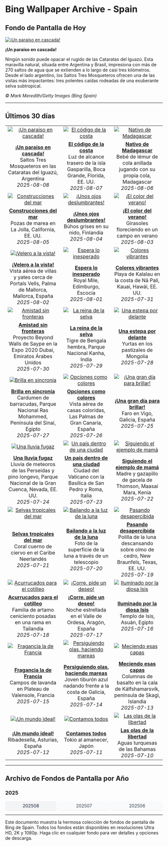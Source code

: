 # Bing Wallpaper Archive - Spain

## Fondo de Pantalla de Hoy

[![¡Un paraíso en cascada!](https://www.bing.com/th?id=OHR.IguazuArgentina_ES-ES1410228495_UHD.jpg&pid=hp&w=2560)](https://bing.codexun.com/es/detail/20250808)

**¡Un paraíso en cascada!**

Ningún sonido puede opacar el rugido de las Cataratas del Iguazú. Esta maravilla natural, situada entre Argentina y Brasil, impresiona con más de 270 saltos de agua que se extienden a lo largo de casi tres kilómetros. Desde el lado argentino, los Saltos Tres Mosqueteros ofrecen una de las vistas más impactantes: tres potentes caídas rodeadas de una exuberante selva subtropical.

*© Mark Meredith/Getty Images (Bing Spain)*

---

## Últimos 30 días

| | | |
|:---:|:---:|:---:|
| [![¡Un paraíso en cascada!](https://www.bing.com/th?id=OHR.IguazuArgentina_ES-ES1410228495_UHD.jpg&pid=hp&w=2560)](https://bing.codexun.com/es/detail/20250808) | [![El código de la costa](https://www.bing.com/th?id=OHR.GasparillaLight_ES-ES4564834622_UHD.jpg&pid=hp&w=2560)](https://bing.codexun.com/es/detail/20250807) | [![Nativo de Madagascar](https://www.bing.com/th?id=OHR.BabyLemur_ES-ES4465039868_UHD.jpg&pid=hp&w=2560)](https://bing.codexun.com/es/detail/20250806) | 
| **[¡Un paraíso en cascada!](https://bing.codexun.com/es/detail/20250808)**<br>Saltos Tres Mosqueteros en las Cataratas del Iguazú, Argentina<br>*2025-08-08* | **[El código de la costa](https://bing.codexun.com/es/detail/20250807)**<br>Luz de alcance trasero de la isla Gasparilla, Boca Grande, Florida, EE. UU.<br>*2025-08-07* | **[Nativo de Madagascar](https://bing.codexun.com/es/detail/20250806)**<br>Bebé de lémur de cola anillada jugando con su propia cola, Madagascar<br>*2025-08-06* | 
| [![Construcciones del mar](https://www.bing.com/th?id=OHR.CaliforniaTidepool_ES-ES4288360628_UHD.jpg&pid=hp&w=2560)](https://bing.codexun.com/es/detail/20250805) | [![¡Unos ojos deslumbrantes!](https://www.bing.com/th?id=OHR.LaplandOwl_ES-ES4200843569_UHD.jpg&pid=hp&w=2560)](https://bing.codexun.com/es/detail/20250804) | [![¡El color del verano!](https://www.bing.com/th?id=OHR.HappySunflower_ES-ES4115334134_UHD.jpg&pid=hp&w=2560)](https://bing.codexun.com/es/detail/20250803) | 
| **[Construcciones del mar](https://bing.codexun.com/es/detail/20250805)**<br>Pozas de marea en La Jolla, California, EE. UU.<br>*2025-08-05* | **[¡Unos ojos deslumbrantes!](https://bing.codexun.com/es/detail/20250804)**<br>Búhos grises en su nido, Finlandia<br>*2025-08-04* | **[¡El color del verano!](https://bing.codexun.com/es/detail/20250803)**<br>Girasoles floreciendo en un campo en verano<br>*2025-08-03* | 
| [![¡Velero a la vista!](https://www.bing.com/th?id=OHR.MallorcaSumerYacht_ES-ES6937239924_UHD.jpg&pid=hp&w=2560)](https://bing.codexun.com/es/detail/20250802) | [![Espera lo inesperado](https://www.bing.com/th?id=OHR.EdinburghFringe_ES-ES3946944974_UHD.jpg&pid=hp&w=2560)](https://bing.codexun.com/es/detail/20250801) | [![Colores vibrantes](https://www.bing.com/th?id=OHR.NaPaliKauai_ES-ES3845188228_UHD.jpg&pid=hp&w=2560)](https://bing.codexun.com/es/detail/20250731) | 
| **[¡Velero a la vista!](https://bing.codexun.com/es/detail/20250802)**<br>Vista aérea de villas y yates cerca de Portals Vells, Palma de Mallorca, Mallorca, España<br>*2025-08-02* | **[Espera lo inesperado](https://bing.codexun.com/es/detail/20250801)**<br>Royal Mile, Edimburgo, Escocia<br>*2025-08-01* | **[Colores vibrantes](https://bing.codexun.com/es/detail/20250731)**<br>Playa de Kalalau en la costa de Nā Pali, Kauai, Hawái, EE. UU.<br>*2025-07-31* | 
| [![Amistad sin fronteras](https://www.bing.com/th?id=OHR.SaypeDubai_ES-ES3758779799_UHD.jpg&pid=hp&w=2560)](https://bing.codexun.com/es/detail/20250730) | [![La reina de la selva](https://www.bing.com/th?id=OHR.TigerDay_ES-ES3628698464_UHD.jpg&pid=hp&w=2560)](https://bing.codexun.com/es/detail/20250729) | [![Una estepa por delante](https://www.bing.com/th?id=OHR.MongoliaYurts_ES-ES3504301374_UHD.jpg&pid=hp&w=2560)](https://bing.codexun.com/es/detail/20250728) | 
| **[Amistad sin fronteras](https://bing.codexun.com/es/detail/20250730)**<br>Proyecto Beyond Walls de Saype en la Expo 2020 Dubai, Emiratos Árabes Unidos<br>*2025-07-30* | **[La reina de la selva](https://bing.codexun.com/es/detail/20250729)**<br>Tigre de Bengala hembra, Parque Nacional Kanha, India<br>*2025-07-29* | **[Una estepa por delante](https://bing.codexun.com/es/detail/20250728)**<br>Yurtas en los pastizales de Mongolia<br>*2025-07-28* | 
| [![Brilla en sincronía](https://www.bing.com/th?id=OHR.BlackfinBarracuda_ES-ES3397140891_UHD.jpg&pid=hp&w=2560)](https://bing.codexun.com/es/detail/20250727) | [![Opciones como colores](https://www.bing.com/th?id=OHR.LasPalmas_ES-ES3269515440_UHD.jpg&pid=hp&w=2560)](https://bing.codexun.com/es/detail/20250726) | [![¡Una gran día para brillar!](https://www.bing.com/th?id=OHR.GaliciaDay_ES-ES2507386877_UHD.jpg&pid=hp&w=2560)](https://bing.codexun.com/es/detail/20250725) | 
| **[Brilla en sincronía](https://bing.codexun.com/es/detail/20250727)**<br>Cardumen de barracudas, Parque Nacional Ras Mohammed, Península del Sinaí, Egipto<br>*2025-07-27* | **[Opciones como colores](https://bing.codexun.com/es/detail/20250726)**<br>Vista aérea de casas coloridas, Las Palmas de Gran Canaria, España<br>*2025-07-26* | **[¡Una gran día para brillar!](https://bing.codexun.com/es/detail/20250725)**<br>Faro en Vigo, Galicia, España<br>*2025-07-25* | 
| [![Una lluvia fugaz](https://www.bing.com/th?id=OHR.PerseidsPine_ES-ES6515069919_UHD.jpg&pid=hp&w=2560)](https://bing.codexun.com/es/detail/20250724) | [![Un país dentro de una ciudad](https://www.bing.com/th?id=OHR.VaticanCity_ES-ES7982947243_UHD.jpg&pid=hp&w=2560)](https://bing.codexun.com/es/detail/20250723) | [![Siguiendo el ejemplo de mamá](https://www.bing.com/th?id=OHR.ThomsonGazelle_ES-ES5485485713_UHD.jpg&pid=hp&w=2560)](https://bing.codexun.com/es/detail/20250722) | 
| **[Una lluvia fugaz](https://bing.codexun.com/es/detail/20250724)**<br>Lluvia de meteoros de las Perseidas y pino longevo, Parque Nacional de la Gran Cuenca, Nevada, EE. UU.<br>*2025-07-24* | **[Un país dentro de una ciudad](https://bing.codexun.com/es/detail/20250723)**<br>Ciudad del Vaticano con la Basílica de San Pedro y Roma, Italia<br>*2025-07-23* | **[Siguiendo el ejemplo de mamá](https://bing.codexun.com/es/detail/20250722)**<br>Madre y gazapillo de gacela de Thomson, Maasai Mara, Kenia<br>*2025-07-22* | 
| [![Selvas tropicales del mar](https://www.bing.com/th?id=OHR.AcroporaReef_ES-ES7878732690_UHD.jpg&pid=hp&w=2560)](https://bing.codexun.com/es/detail/20250721) | [![Bailando a la luz de la luna](https://www.bing.com/th?id=OHR.BigMoon_ES-ES7673891948_UHD.jpg&pid=hp&w=2560)](https://bing.codexun.com/es/detail/20250720) | [![Pasando desapercibida](https://www.bing.com/th?id=OHR.MothWeek_ES-ES7594362162_UHD.jpg&pid=hp&w=2560)](https://bing.codexun.com/es/detail/20250719) | 
| **[Selvas tropicales del mar](https://bing.codexun.com/es/detail/20250721)**<br>Coral cuerno de ciervo en el Caribe Neerlandés<br>*2025-07-21* | **[Bailando a la luz de la luna](https://bing.codexun.com/es/detail/20250720)**<br>Foto de la superficie de la luna a través de un telescopio<br>*2025-07-20* | **[Pasando desapercibida](https://bing.codexun.com/es/detail/20250719)**<br>Polilla de la luna descansando sobre olmo de cedro, New Braunfels, Texas, EE. UU.<br>*2025-07-19* | 
| [![Acurrucados para el cotilleo](https://www.bing.com/th?id=OHR.AshyWoodswallow_ES-ES2269692997_UHD.jpg&pid=hp&w=2560)](https://bing.codexun.com/es/detail/20250718) | [![¡Corre, pide un deseo!](https://www.bing.com/th?id=OHR.PerseidasAragon_ES-ES4625376331_UHD.jpg&pid=hp&w=2560)](https://bing.codexun.com/es/detail/20250717) | [![Iluminado por la diosa Isis](https://www.bing.com/th?id=OHR.TemplePhilae_ES-ES6627799153_UHD.jpg&pid=hp&w=2560)](https://bing.codexun.com/es/detail/20250716) | 
| **[Acurrucados para el cotilleo](https://bing.codexun.com/es/detail/20250718)**<br>Familia de artamo ceniciento posadas en una rama en Tailandia<br>*2025-07-18* | **[¡Corre, pide un deseo!](https://bing.codexun.com/es/detail/20250717)**<br>Noche estrellada en el Valle de Ordesa, Aragón, España<br>*2025-07-17* | **[Iluminado por la diosa Isis](https://bing.codexun.com/es/detail/20250716)**<br>Templo de Isis, Asuán, Egipto<br>*2025-07-16* | 
| [![Fragancia la de Francia](https://www.bing.com/th?id=OHR.FranceLavender_ES-ES8017516672_UHD.jpg&pid=hp&w=2560)](https://bing.codexun.com/es/detail/20250715) | [![Persiguiendo olas, haciendo mareas](https://www.bing.com/th?id=OHR.YoungShark_ES-ES5981151828_UHD.jpg&pid=hp&w=2560)](https://bing.codexun.com/es/detail/20250714) | [![Meciendo esas capas](https://www.bing.com/th?id=OHR.BasaltColumns_ES-ES5645735099_UHD.jpg&pid=hp&w=2560)](https://bing.codexun.com/es/detail/20250713) | 
| **[Fragancia la de Francia](https://bing.codexun.com/es/detail/20250715)**<br>Campos de lavanda en Plateau de Valensole, Francia<br>*2025-07-15* | **[Persiguiendo olas, haciendo mareas](https://bing.codexun.com/es/detail/20250714)**<br>Joven tiburón azul nadando frente a la costa de Galicia, España<br>*2025-07-14* | **[Meciendo esas capas](https://bing.codexun.com/es/detail/20250713)**<br>Columnas de basalto en la cala de Kálfshamarsvík, península de Skagi, Islandia<br>*2025-07-13* | 
| [![¡Un mundo ideal!](https://www.bing.com/th?id=OHR.RibadesellaSummer_ES-ES5366585834_UHD.jpg&pid=hp&w=2560)](https://bing.codexun.com/es/detail/20250712) | [![Contamos todos](https://www.bing.com/th?id=OHR.TokyoSunrise_ES-ES5285423958_UHD.jpg&pid=hp&w=2560)](https://bing.codexun.com/es/detail/20250711) | [![Las olas de la libertad](https://www.bing.com/th?id=OHR.BahamaBlues_ES-ES3186595692_UHD.jpg&pid=hp&w=2560)](https://bing.codexun.com/es/detail/20250710) | 
| **[¡Un mundo ideal!](https://bing.codexun.com/es/detail/20250712)**<br>Ribadesella, Asturias, España<br>*2025-07-12* | **[Contamos todos](https://bing.codexun.com/es/detail/20250711)**<br>Tokio al amanecer, Japón<br>*2025-07-11* | **[Las olas de la libertad](https://bing.codexun.com/es/detail/20250710)**<br>Aguas turquesas de las Bahamas<br>*2025-07-10* | 


---

## Archivo de Fondos de Pantalla por Año

### 2025
<div style="display: grid; grid-template-columns: repeat(auto-fit, minmax(80px, 1fr)); gap: 6px; margin: 12px 0;">
<a href="https://bing.codexun.com/es/archive/202508" style="padding: 6px 12px; font-size: 14px; border-radius: 6px; box-shadow: 0 1px 2px rgba(0,0,0,0.1); background-color: #f3f4f6; color: #374151; text-decoration: none; text-align: center; transition: background-color 0.2s ease; font-weight: 500;">202508</a>
<a href="https://bing.codexun.com/es/archive/202507" style="padding: 6px 12px; font-size: 14px; border-radius: 6px; box-shadow: 0 1px 2px rgba(0,0,0,0.1); background-color: #f9fafb; color: #374151; text-decoration: none; text-align: center; transition: background-color 0.2s ease;">202507</a>
<a href="https://bing.codexun.com/es/archive/202506" style="padding: 6px 12px; font-size: 14px; border-radius: 6px; box-shadow: 0 1px 2px rgba(0,0,0,0.1); background-color: #f9fafb; color: #374151; text-decoration: none; text-align: center; transition: background-color 0.2s ease;">202506</a>
</div>



---

Este documento muestra la hermosa colección de fondos de pantalla de Bing de Spain. Todos los fondos están disponibles en resoluciones Ultra HD, 2K y 1080p. Haga clic en cualquier fondo para ver detalles y opciones de descarga.
